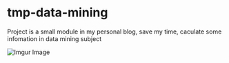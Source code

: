 # tmp-data-mining
Project is a small module in my personal blog, save my time, caculate some infomation in data mining subject

![Imgur Image](https://imgur.com/4OLNuDw.jpg)
